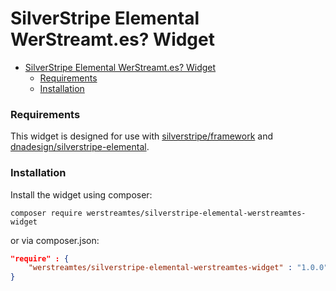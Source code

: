 # SilverStripe Elemental WerStreamt.es? Widget

<!-- TOC -->
* [SilverStripe Elemental WerStreamt.es? Widget](#silverstripe-elemental-werstreamtes-widget)
    * [Requirements](#requirements)
    * [Installation](#installation)
<!-- TOC -->

### Requirements
This widget is designed for use with [silverstripe/framework](https://github.com/silverstripe/silverstripe-framework) and [dnadesign/silverstripe-elemental](https://github.com/silverstripe/silverstripe-elemental).

### Installation
Install the widget using composer:

```shell
composer require werstreamtes/silverstripe-elemental-werstreamtes-widget
```

or via composer.json:
```json
"require" : {
    "werstreamtes/silverstripe-elemental-werstreamtes-widget" : "1.0.0",
}
```